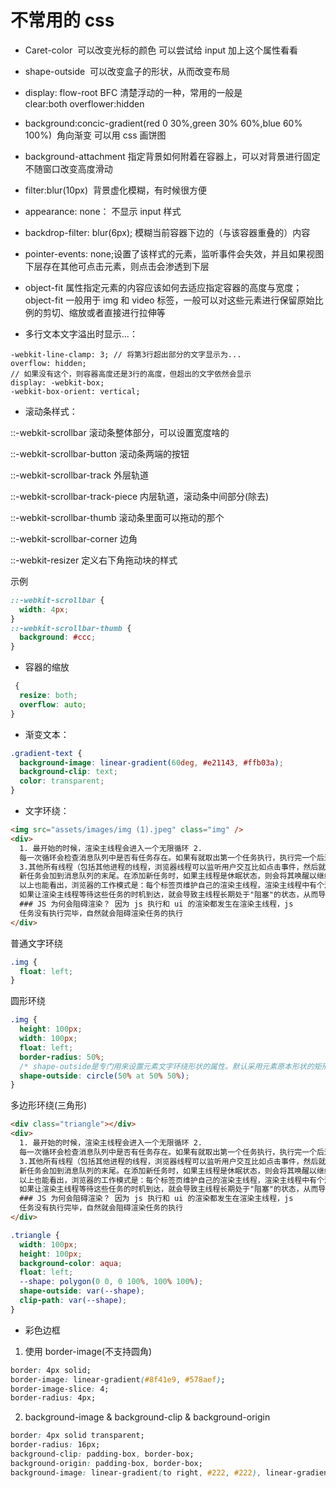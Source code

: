 # 不常用的 css

- Caret-color  可以改变光标的颜色 可以尝试给 input 加上这个属性看看
- shape-outside  可以改变盒子的形状，从而改变布局
- display: flow-root BFC 清楚浮动的一种，常用的一般是 clear:both overflower:hidden
- background:concic-gradient(red 0 30%,green 30% 60%,blue 60% 100%)  角向渐变 可以用 css 画饼图
- background-attachment 指定背景如何附着在容器上，可以对背景进行固定不随窗口改变高度滑动
- filter:blur(10px)  背景虚化模糊，有时候很方便
- appearance: none： 不显示 input 样式
- backdrop-filter: blur(6px); 模糊当前容器下边的（与该容器重叠的）内容
- pointer-events: none;设置了该样式的元素，监听事件会失效，并且如果视图下层存在其他可点击元素，则点击会渗透到下层
- object-fit 属性指定元素的内容应该如何去适应指定容器的高度与宽度；object-fit 一般用于 img 和 video 标签，一般可以对这些元素进行保留原始比例的剪切、缩放或者直接进行拉伸等

- 多行文本文字溢出时显示...：

```less
-webkit-line-clamp: 3; // 将第3行超出部分的文字显示为...
overflow: hidden;
// 如果没有这个，则容器高度还是3行的高度，但超出的文字依然会显示
display: -webkit-box;
-webkit-box-orient: vertical;
```

- 滚动条样式：

::-webkit-scrollbar 滚动条整体部分，可以设置宽度啥的

::-webkit-scrollbar-button 滚动条两端的按钮

::-webkit-scrollbar-track 外层轨道

::-webkit-scrollbar-track-piece 内层轨道，滚动条中间部分(除去)

::-webkit-scrollbar-thumb 滚动条里面可以拖动的那个

::-webkit-scrollbar-corner 边角

::-webkit-resizer 定义右下角拖动块的样式

示例

```css
::-webkit-scrollbar {
  width: 4px;
}
::-webkit-scrollbar-thumb {
  background: #ccc;
}
```

- 容器的缩放

```css
 {
  resize: both;
  overflow: auto;
}
```

- 渐变文本：

```css
.gradient-text {
  background-image: linear-gradient(60deg, #e21143, #ffb03a);
  background-clip: text;
  color: transparent;
}
```

- 文字环绕：

```html
<img src="assets/images/img (1).jpeg" class="img" />
<div>
  1. 最开始的时候，渲染主线程会进入一个无限循环 2.
  每一次循环会检查消息队列中是否有任务存在。如果有就取出第一个任务执行，执行完一个后进入下一次循环；如果没有则进入休眠状态。
  3.其他所有线程（包括其他进程的线程，浏览器线程可以监听用户交互比如点击事件，然后就将点击的回调放入消息队列）可以随时向消息队列添加任务。
  新任务会加到消息队列的末尾。在添加新任务时，如果主线程是休眠状态，则会将其唤醒以继续循环拿取任务。
  以上也能看出，浏览器的工作模式是：每个标签页维护自己的渲染主线程，渲染主线程中有个消息队列，执行了一些代码后，会将任务分发给其他线程/进程，等其他线程/进程处理完任务后，将回调放到消息队列，由消息队列按照排队的规则执行
  如果让渲染主线程等待这些任务的时机到达，就会导致主线程长期处于"阻塞"的状态，从而导致浏览器"卡死"
  ### JS 为何会阻碍渲染？ 因为 js 执行和 ui 的渲染都发生在渲染主线程，js
  任务没有执行完毕，自然就会阻碍渲染任务的执行
</div>
```

普通文字环绕

```css
.img {
  float: left;
}
```

圆形环绕

```css
.img {
  height: 100px;
  width: 100px;
  float: left;
  border-radius: 50%;
  /* shape-outside是专门用来设置元素文字环绕形状的属性。默认采用元素原本形状的矩形。用法和clip-path一致 */
  shape-outside: circle(50% at 50% 50%);
}
```

多边形环绕(三角形)

```html
<div class="triangle"></div>
<div>
  1. 最开始的时候，渲染主线程会进入一个无限循环 2.
  每一次循环会检查消息队列中是否有任务存在。如果有就取出第一个任务执行，执行完一个后进入下一次循环；如果没有则进入休眠状态。
  3.其他所有线程（包括其他进程的线程，浏览器线程可以监听用户交互比如点击事件，然后就将点击的回调放入消息队列）可以随时向消息队列添加任务。
  新任务会加到消息队列的末尾。在添加新任务时，如果主线程是休眠状态，则会将其唤醒以继续循环拿取任务。
  以上也能看出，浏览器的工作模式是：每个标签页维护自己的渲染主线程，渲染主线程中有个消息队列，执行了一些代码后，会将任务分发给其他线程/进程，等其他线程/进程处理完任务后，将回调放到消息队列，由消息队列按照排队的规则执行
  如果让渲染主线程等待这些任务的时机到达，就会导致主线程长期处于"阻塞"的状态，从而导致浏览器"卡死"
  ### JS 为何会阻碍渲染？ 因为 js 执行和 ui 的渲染都发生在渲染主线程，js
  任务没有执行完毕，自然就会阻碍渲染任务的执行
</div>
```

```css
.triangle {
  width: 100px;
  height: 100px;
  background-color: aqua;
  float: left;
  --shape: polygon(0 0, 0 100%, 100% 100%);
  shape-outside: var(--shape);
  clip-path: var(--shape);
}
```

- 彩色边框

1. 使用 border-image(不支持圆角)

```css
border: 4px solid;
border-image: linear-gradient(#8f41e9, #578aef);
border-image-slice: 4;
border-radius: 4px;
```

2. background-image & background-clip & background-origin

```css
border: 4px solid transparent;
border-radius: 16px;
background-clip: padding-box, border-box;
background-origin: padding-box, border-box;
background-image: linear-gradient(to right, #222, #222), linear-gradient(90deg, #8f41e9, #578aef);
```
